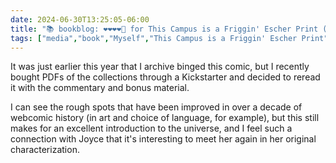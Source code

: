```yaml
---
date: 2024-06-30T13:25:05-06:00
title: "📚 bookblog: ❤️❤️❤️❤️🖤 for This Campus is a Friggin' Escher Print (The First Dumbing of Age Collection), by David Willis"
tags: ["media","book","Myself","This Campus is a Friggin' Escher Print","David Willis","Dumbing of Age","Kickstarter","webcomics"]
---
```


It was just earlier this year that I archive binged this comic, but I recently bought PDFs of the collections through a Kickstarter and decided to reread it with the commentary and bonus material. 

I can see the rough spots that have been improved in over a decade of webcomic history (in art and choice of language, for example), but this still makes for an excellent introduction to the universe, and I feel such a connection with Joyce that it's interesting to meet her again in her original characterization.